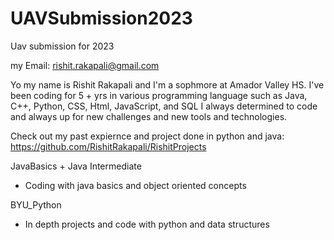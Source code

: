 # UAVSubmission2023
Uav submission for 2023

my Email: rishit.rakapali@gmail.com

Yo my name is Rishit Rakapali and I'm a sophmore at Amador Valley HS. I've been coding for 5 + yrs in various programming language such as Java, C++, Python, CSS, Html, JavaScript, and SQL
I always determined to code and always up for new challenges and new tools and technologies.

Check out my past expiernce and project done in python and java:
https://github.com/RishitRakapali/RishitProjects

JavaBasics + Java Intermediate
  - Coding with java basics and object oriented concepts

BYU_Python
   - In depth projects and code with python and data structures
